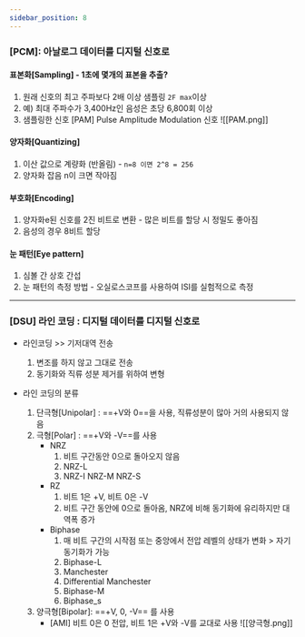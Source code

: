 ```yaml
---
sidebar_position: 8
---
```


### [PCM]: 아날로그 데이터를 디지털 신호로

#### 표본화[Sampling] - 1초에 몇개의 표본을 추출?

1. 원래 신호의 최고 주파보다 2배 이상 샘플링 `2F max`이상
2. 예) 최대 주파수가 3,400Hz인 음성은 초당 6,800회 이상
3. 샘플링한 신호
   [PAM] Pulse Amplitude Modulation 신호
   ![[PAM.png]]

#### 양자화[Quantizing]

1. 이산 값으로 계량화 (반올림) - `n=8 이면 2^8 = 256`
2. 양자화 잡음 n이 크면 작아짐

#### 부호화[Encoding]

1. 양자화e된 신호를 2진 비트로 변환 - 많은 비트를 할당 시 정밀도 좋아짐
2. 음성의 경우 8비트 할당

#### 눈 패턴[Eye pattern]

1. 심볼 간 상호 간섭
2. 눈 패턴의 측정 방법 - 오실로스코프를 사용하여 ISI를 실험적으로 측정

---

### [DSU] 라인 코딩 : 디지털 데이터를 디지털 신호로

- 라인코딩 >> 기저대역 전송

  1. 변조를 하지 않고 그대로 전송
  2. 동기화와 직류 성분 제거를 위하여 변형

- 라인 코딩의 분류
  1. 단극형[Unipolar] : ==+V와 0==을 사용,
     직류성분이 많아 거의 사용되지 않음
  2. 극형[Polar] : ==+V와 -V==를 사용
     - NRZ
       1. 비트 구간동안 0으로 돌아오지 않음
       2. NRZ-L
       3. NRZ-I
          NRZ-M
          NRZ-S
     - RZ
       1. 비트 1은 +V, 비트 0은 -V
       2. 비트 구간 동안에 0으로 돌아옴, NRZ에 비해 동기화에 유리하지만 대역폭 증가
     - Biphase
       1. 매 비트 구간의 시작점 또는 중앙에서 전압 레벨의 상태가 변화 > 자기동기화가 가능
       2. Biphase-L
       3. Manchester
       4. Differential Manchester
       5. Biphase-M
       6. Biphase_s
  3. 양극형[Bipolar]: ==+V, 0, -V== 를 사용
     - [AMI] 비트 0은 0 전압, 비트 1은 +V와 -V를 교대로 사용 ![[양극형.png]]

